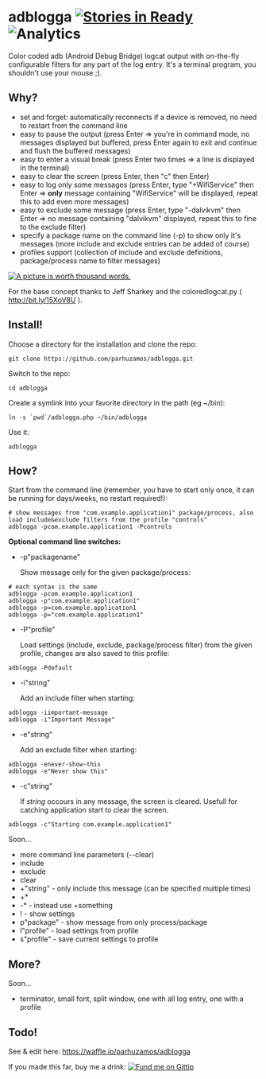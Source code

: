 adblogga [![Stories in Ready](https://badge.waffle.io/parhuzamos/adblogga.png?label=ready&title=Ready)](https://waffle.io/parhuzamos/adblogga) ![Analytics](https://ga-beacon.appspot.com/UA-55576252-1/adblogga)
========

Color coded adb (Android Debug Bridge) logcat output with on-the-fly configurable filters for any part of the log entry. It's a terminal program, you shouldn't use your mouse ;).

Why?
----

* set and forget: automatically reconnects if a device is removed, no need to restart from the command line
* easy to pause the output (press Enter => you're in command mode, no messages displayed but buffered, press Enter again to exit and continue and flush the buffered messages)
* easy to enter a visual break (press Enter two times => a line is displayed in the terminal)
* easy to clear the screen (press Enter, then "c" then Enter)
* easy to log only some messages (press Enter, type "+WifiService" then Enter => **only** message containing "WifiService" will be displayed, repeat this to add even more messages)
* easy to exclude some message (press Enter, type "-dalvikvm" then Enter => no message containing "dalvikvm" displayed, repeat this to fine to the exclude filter)
* specify a package name on the command line (-p<package-name>) to show only it's messages (more include and exclude entries can be added of course)
* profiles support (collection of include and exclude definitions, package/process name to filter messages)

[![A picture is worth thousand words.](http://parhuzamos.github.io/adblogga/images/20130728225034-420481645.png)](#)

For the base concept thanks to Jeff Sharkey and the coloredlogcat.py ( http://bit.ly/15XoV8U ).


Install!
--------

Choose a directory for the installation and clone the repo:

    git clone https://github.com/parhuzamos/adblogga.git

Switch to the repo:

	cd adblogga

Create a symlink into your favorite directory in the path (eg ~/bin):

	ln -s `pwd`/adblogga.php ~/bin/adblogga

Use it:

	adblogga


How?
----

Start from the command line (remember, you have to start only once, it can be running for days/weeks, no restart required!):

	# show messages from "com.example.application1" package/process, also load include&exclude filters from the profile "controls"
	adblogga -pcom.example.application1 -Pcontrols

**Optional command line switches:**

* -p"packagename"
    
    Show message only for the given package/process:
```
# each syntax is the same
adblogga -pcom.example.application1
adblogga -p"com.example.application1"
adblogga -p=com.example.application1
adblogga -p="com.example.application1"
```

* -P"profile"

    Load settings (include, exclude, package/process filter) from the given profile, changes are also saved to this profile:
```
adblogga -Pdefault
```

* -i"string"

	Add an include filter when starting:
```
adblogga -iimportant-message
adblogga -i"Important Message"
```

* -e"string"

	Add an exclude filter when starting:
```
adblogga -enever-show-this
adblogga -e"Never show this"
```

* -c"string"

    If *string* occours in any message, the screen is cleared. Usefull for catching application start to clear the screen.
```
adblogga -c"Starting com.example.application1"
```

Soon...
* more command line parameters (--clear)
* include
* exclude
* clear
* +"string" - only include this <string> message (can be specified multiple times)
* +*
* -* - instead use +something
* ! - show settings
* p"package" - show message from only <package> process/package
* l"profile" - load settings from profile
* s"profile" - save current settings to profile


More?
-----
Soon...
* terminator, small font, split window, one with all log entry, one with a profile


Todo!
-----
See & edit here: https://waffle.io/parhuzamos/adblogga


If you made this far, buy me a drink:
[![Fund me on Gittip](https://s3-eu-west-1.amazonaws.com/com.parhuzamos/adblogga/gittip-logo.png)](https://www.gittip.com/parhuzamos/)
